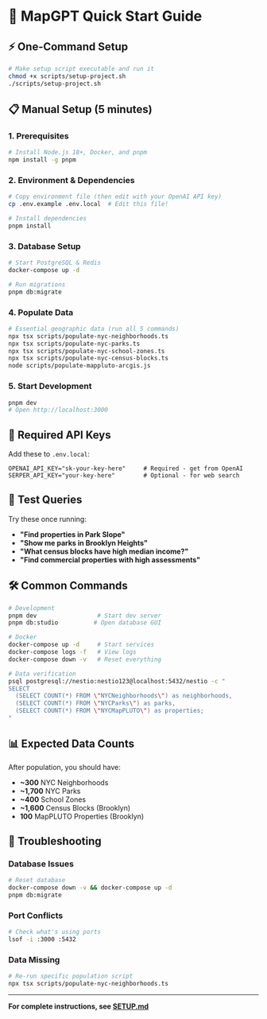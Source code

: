 # 🚀 MapGPT Quick Start Guide

## ⚡ One-Command Setup

```bash
# Make setup script executable and run it
chmod +x scripts/setup-project.sh
./scripts/setup-project.sh
```

## 📋 Manual Setup (5 minutes)

### 1. Prerequisites
```bash
# Install Node.js 18+, Docker, and pnpm
npm install -g pnpm
```

### 2. Environment & Dependencies
```bash
# Copy environment file (then edit with your OpenAI API key)
cp .env.example .env.local  # Edit this file!

# Install dependencies
pnpm install
```

### 3. Database Setup
```bash
# Start PostgreSQL & Redis
docker-compose up -d

# Run migrations
pnpm db:migrate
```

### 4. Populate Data
```bash
# Essential geographic data (run all 5 commands)
npx tsx scripts/populate-nyc-neighborhoods.ts
npx tsx scripts/populate-nyc-parks.ts  
npx tsx scripts/populate-nyc-school-zones.ts
npx tsx scripts/populate-nyc-census-blocks.ts
node scripts/populate-mappluto-arcgis.js
```

### 5. Start Development
```bash
pnpm dev
# Open http://localhost:3000
```

## 🔑 Required API Keys

Add these to `.env.local`:

```env
OPENAI_API_KEY="sk-your-key-here"     # Required - get from OpenAI
SERPER_API_KEY="your-key-here"        # Optional - for web search
```

## 🧪 Test Queries

Try these once running:

- **"Find properties in Park Slope"**
- **"Show me parks in Brooklyn Heights"** 
- **"What census blocks have high median income?"**
- **"Find commercial properties with high assessments"**

## 🛠️ Common Commands

```bash
# Development
pnpm dev                 # Start dev server
pnpm db:studio          # Open database GUI

# Docker
docker-compose up -d     # Start services
docker-compose logs -f   # View logs
docker-compose down -v   # Reset everything

# Data verification
psql postgresql://nestio:nestio123@localhost:5432/nestio -c "
SELECT 
  (SELECT COUNT(*) FROM \"NYCNeighborhoods\") as neighborhoods,
  (SELECT COUNT(*) FROM \"NYCParks\") as parks,
  (SELECT COUNT(*) FROM \"NYCMapPLUTO\") as properties;
"
```

## 📊 Expected Data Counts

After population, you should have:
- **~300** NYC Neighborhoods
- **~1,700** NYC Parks  
- **~400** School Zones
- **~1,600** Census Blocks (Brooklyn)
- **100** MapPLUTO Properties (Brooklyn)

## 🚨 Troubleshooting

### Database Issues
```bash
# Reset database
docker-compose down -v && docker-compose up -d
pnpm db:migrate
```

### Port Conflicts
```bash
# Check what's using ports
lsof -i :3000 :5432
```

### Data Missing
```bash
# Re-run specific population script
npx tsx scripts/populate-nyc-neighborhoods.ts
```

---

**For complete instructions, see [SETUP.md](./SETUP.md)**

